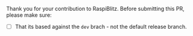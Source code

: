 Thank you for your contribution to RaspiBlitz. Before submitting this PR, please make sure:
- [ ] That its based against the `dev` brach - not the default release branch.
